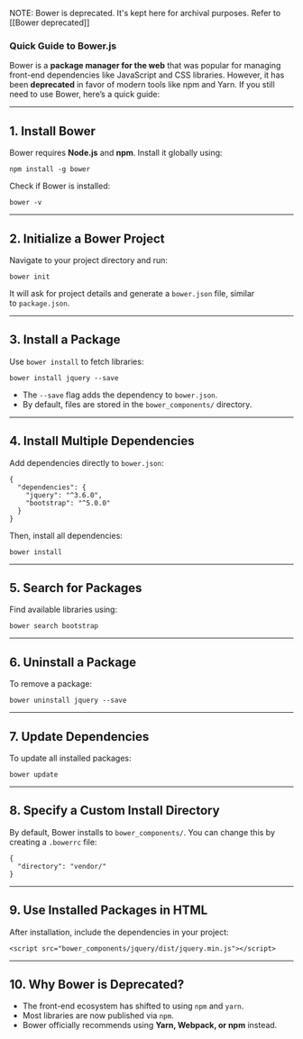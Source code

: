 NOTE: Bower is deprecated. It's kept here for archival purposes. Refer to [[Bower deprecated]]

### **Quick Guide to Bower.js**

Bower is a **package manager for the web** that was popular for managing front-end dependencies like JavaScript and CSS libraries. However, it has been **deprecated** in favor of modern tools like npm and Yarn. If you still need to use Bower, here’s a quick guide:

---

## **1. Install Bower**

Bower requires **Node.js** and **npm**. Install it globally using:
```
npm install -g bower
```

Check if Bower is installed:
```
bower -v
```

---

## **2. Initialize a Bower Project**

Navigate to your project directory and run:
```
bower init
```

It will ask for project details and generate a `bower.json` file, similar to `package.json`.

---

## **3. Install a Package**

Use `bower install` to fetch libraries:
```
bower install jquery --save
```

- The `--save` flag adds the dependency to `bower.json`.
- By default, files are stored in the `bower_components/` directory.

---

## **4. Install Multiple Dependencies**

Add dependencies directly to `bower.json`:
```
{  
  "dependencies": {  
    "jquery": "^3.6.0",  
    "bootstrap": "^5.0.0"  
  }  
}  
```

Then, install all dependencies:
```
bower install
```

---

## **5. Search for Packages**

Find available libraries using:
```
bower search bootstrap
```

---

## **6. Uninstall a Package**

To remove a package:
```
bower uninstall jquery --save
```

---

## **7. Update Dependencies**

To update all installed packages:
```
bower update
```

---

## **8. Specify a Custom Install Directory**

By default, Bower installs to `bower_components/`. You can change this by creating a `.bowerrc` file:
```
{  
  "directory": "vendor/"  
}  
```

---

## **9. Use Installed Packages in HTML**

After installation, include the dependencies in your project:
```
<script src="bower_components/jquery/dist/jquery.min.js"></script>  
```

---

## **10. Why Bower is Deprecated?**

- The front-end ecosystem has shifted to using `npm` and `yarn`.
- Most libraries are now published via `npm`.
- Bower officially recommends using **Yarn, Webpack, or npm** instead.